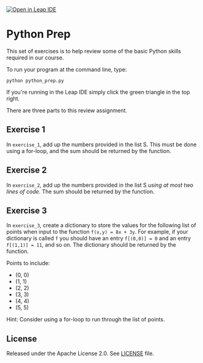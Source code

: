 [![Open in Leap IDE](	
	https://cdn-assets.cloud.dwavesys.com/shared/latest/badges/leapide.svg)](
	https://ide.dwavesys.io/#https://github.com/dwave-training/python-prep)

# Python Prep

This set of exercises is to help review some of the basic Python skills
required in our course.

To run your program at the command line, type:

`python python_prep.py`

If you're running in the Leap IDE simply click the green triangle in the top
right.

There are three parts to this review assignment.

## Exercise 1

In `exercise_1`, add up the numbers provided in the list S. This must be done
using a for-loop, and the sum should be returned by the function.

## Exercise 2

In `exercise_2`, add up the numbers provided in the list S *using at most two
lines of code*. The sum should be returned by the function.

## Exercise 3

In `exercise_3`, create a dictionary to store the values for the following list
of points when input to the function `f(x,y) = 8x + 3y`. For example, if your
dictionary is called `f` you should have an entry `f[(0,0)] = 0` and an entry
`f[(1,1)] = 11`, and so on. The dictionary should be returned by the function.

Points to include:

- (0, 0)
- (1, 1)
- (2, 2)
- (3, 3)
- (4, 4)
- (5, 5)

Hint: Consider using a for-loop to run through the list of points.

## License

Released under the Apache License 2.0. See [LICENSE](LICENSE) file.

